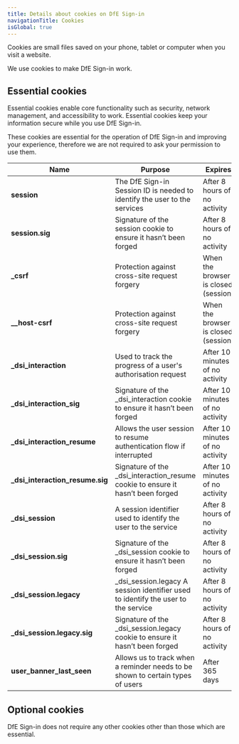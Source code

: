 ```yaml
---
title: Details about cookies on DfE Sign-in
navigationTitle: Cookies
isGlobal: true
---
```


Cookies are small files saved on your phone, tablet or computer when you visit a website.

We use cookies to make DfE Sign-in work.

## Essential cookies

Essential cookies enable core functionality such as security, network management, and accessibility to work. Essential cookies keep your information secure while you use DfE Sign-in.

These cookies are essential for the operation of DfE Sign-in and improving your experience, therefore we are not required to ask your permission to use them.

| Name                             | Purpose                                                                            | Expires                              |
| -------------------------------- | ---------------------------------------------------------------------------------- | ------------------------------------ |
| **session**                      | The DfE Sign-in Session ID is needed to identify the user to the services          | After 8 hours of no activity         |
| **session.sig**                  | Signature of the session cookie to ensure it hasn’t been forged                    | After 8 hours of no activity         |
| **\_csrf**                       | Protection against cross-site request forgery                                      | When the browser is closed (session) |
| **\_\_host-csrf**                | Protection against cross-site request forgery                                      | When the browser is closed (session) |
| **\_dsi_interaction**            | Used to track the progress of a user's authorisation request                       | After 10 minutes of no activity      |
| **\_dsi_interaction_sig**        | Signature of the \_dsi_interaction cookie to ensure it hasn’t been forged          | After 10 minutes of no activity      |
| **\_dsi_interaction_resume**     | Allows the user session to resume authentication flow if interrupted               | After 10 minutes of no activity      |
| **\_dsi_interaction_resume.sig** | Signature of the \_dsi_interaction_resume cookie to ensure it hasn’t been forged   | After 10 minutes of no activity      |
| **\_dsi_session**                | A session identifier used to identify the user to the service                      | After 8 hours of no activity         |
| **\_dsi_session.sig**            | Signature of the \_dsi_session cookie to ensure it hasn’t been forged              | After 8 hours of no activity         |
| **\_dsi_session.legacy**         | \_dsi_session.legacy A session identifier used to identify the user to the service | After 8 hours of no activity         |
| **\_dsi_session.legacy.sig**     | Signature of the \_dsi_session.legacy cookie to ensure it hasn’t been forged       | After 8 hours of no activity         |
| **user_banner_last_seen**        | Allows us to track when a reminder needs to be shown to certain types of users     | After 365 days                       |

## Optional cookies

DfE Sign-in does not require any other cookies other than those which are essential.
